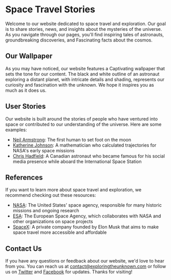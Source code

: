 <!--font:Roboto-->

# Space Travel Stories

Welcome to our website dedicated to space travel and exploration. Our goal is to share stories, news, and insights about the mysteries of the universe. As you navigate through our pages, you'll find inspiring tales of astronauts, groundbreaking discoveries, and Fas<wbr>ci<wbr>na<wbr>ting facts about the cosmos.

## Our Wallpaper

As you may have noticed, our website features a Cap<wbr>ti<wbr>va<wbr>ting wallpaper that sets the tone for our content. The black and white outline of an astronaut exploring a distant planet, with intricate details and shading, represents our curiosity and fascination with the unknown. We hope it inspires you as much as it does us.

## User Stories

Our website is built around the stories of people who have ventured into space or contributed to our understanding of the universe. Here are some examples:

-   [Neil Armstrong](#neil-armstrong): The first human to set foot on the moon
-   [Katherine Johnson](#katherine-johnson): A mathematician who calculated trajectories for NASA's early space missions
-   [Chris Hadfield](#chris-hadfield): A Canadian astronaut who became famous for his social media presence while aboard the International Space Station

## References

If you want to learn more about space travel and exploration, we recommend checking out these resources:

-   [NASA](#nasa): The United States' space agency, responsible for many historic missions and ongoing research
-   [ESA](#esa): The European Space Agency, which collaborates with NASA and other organizations on space projects
-   [SpaceX](#spacex): A private company founded by Elon Musk that aims to make space travel more accessible and affordable

## Contact Us

If you have any questions or feedback about our website, we'd love to hear from you. You can reach us at [contact@exploringtheunknown.com](mailto:contact@exploringtheunknown.com) or follow us on [Twitter](#twitter) and [Facebook](#facebook) for updates. Thanks for visiting!

<!--

Write me content for website with wallpaper which alt text is:

"A black and white outline of an astronaut exploring a distant planet, with intricate details and shading."

The name/title of the page should not be 1:1 copy of the alt text but rather a real content of the website which is using this wallpaper.

- Use markdown format
- Start with heading
- Heading should be short and concise
- The content should look like a real website
- The website should not be about the wallpaper, wallpaper is just a related background
- Heading should be contain work "wallpaper" or "background"
- Include real sections like references, contact, user stories, etc. use things relevant to the page purpose.
- Feel free to use structure like headings, bullets, numbering, blockquotes, paragraphs, horizontal lines, etc.
- You can use formatting like bold or _italic_
- You can include UTF-8 emojis
- Links should be only #hash anchors (and you can refer to the document itself)
- Do not include images


---


# Exploring the Unknown: Stories of Space Travel

Welcome to our website dedicated to space travel and exploration. Our goal is to share stories, news, and insights about the mysteries of the universe. As you navigate through our pages, you'll find inspiring tales of astronauts, groundbreaking discoveries, and Fas<wbr>ci<wbr>na<wbr>ting facts about the cosmos.

## Our Wallpaper

As you may have noticed, our website features a Cap<wbr>ti<wbr>va<wbr>ting wallpaper that sets the tone for our content. The black and white outline of an astronaut exploring a distant planet, with intricate details and shading, represents our curiosity and fascination with the unknown. We hope it inspires you as much as it does us.

## User Stories

Our website is built around the stories of people who have ventured into space or contributed to our understanding of the universe. Here are some examples:

- [Neil Armstrong](#neil-armstrong): The first human to set foot on the moon
- [Katherine Johnson](#katherine-johnson): A mathematician who calculated trajectories for NASA's early space missions
- [Chris Hadfield](#chris-hadfield): A Canadian astronaut who became famous for his social media presence while aboard the International Space Station

## References

If you want to learn more about space travel and exploration, we recommend checking out these resources:

- [NASA](#nasa): The United States' space agency, responsible for many historic missions and ongoing research
- [ESA](#esa): The European Space Agency, which collaborates with NASA and other organizations on space projects
- [SpaceX](#spacex): A private company founded by Elon Musk that aims to make space travel more accessible and affordable

## Contact Us

If you have any questions or feedback about our website, we'd love to hear from you. You can reach us at [contact@exploringtheunknown.com](mailto:contact@exploringtheunknown.com) or follow us on [Twitter](#twitter) and [Facebook](#facebook) for updates. Thanks for visiting!

-->
